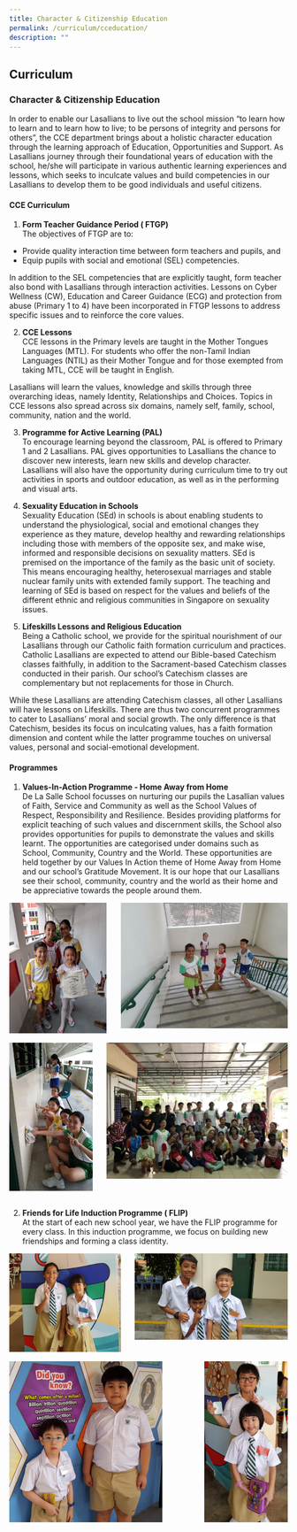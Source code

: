 ```yaml
---
title: Character & Citizenship Education
permalink: /curriculum/cceducation/
description: ""
---
```

## Curriculum

### Character & Citizenship Education

In order to enable our Lasallians to live out the school mission “to learn how to learn and to learn how to live; to be persons of integrity and persons for others”, the CCE department brings about a holistic character education through the learning approach of Education, Opportunities and Support. As Lasallians journey through their foundational years of education with the school, he/she will participate in various authentic learning experiences and lessons, which seeks to inculcate values and build competencies in our Lasallians to develop them to be good individuals and useful citizens.

#### CCE Curriculum
1. **Form Teacher Guidance Period ( FTGP)**<br>
The objectives of FTGP are to:<br>
 *   Provide quality interaction time between form teachers and pupils, and<br>
 *   Equip pupils with social and emotional (SEL) competencies.
   
In addition to the SEL competencies that are explicitly taught, form teacher also bond with Lasallians through interaction activities. Lessons on Cyber Wellness (CW), Education and Career Guidance (ECG) and protection from abuse (Primary 1 to 4) have been incorporated in FTGP lessons to address specific issues and to reinforce the core values.

2. **CCE Lessons**<br>
CCE lessons in the Primary levels are taught in the Mother Tongues Languages (MTL). For students who offer the non-Tamil Indian Languages (NTIL) as their Mother Tongue and for those exempted from taking MTL, CCE will be taught in English.

Lasallians will learn the values, knowledge and skills through three overarching ideas, namely Identity, Relationships and Choices. Topics in CCE lessons also spread across six domains, namely self, family, school, community, nation and the world.

3. **Programme for Active Learning (PAL)**<br>
To encourage learning beyond the classroom, PAL is offered to Primary 1 and 2 Lasallians. PAL gives opportunities to Lasallians the chance to discover new interests, learn new skills and develop character. Lasallians will also have the opportunity during curriculum time to try out activities in sports and outdoor education, as well as in the performing and visual arts.

4. **Sexuality Education in Schools**<br>
Sexuality Education (SEd) in schools is about enabling students to understand the physiological, social and emotional changes they experience as they mature, develop healthy and rewarding relationships including those with members of the opposite sex, and make wise, informed and responsible decisions on sexuality matters. SEd is premised on the importance of the family as the basic unit of society. This means encouraging healthy, heterosexual marriages and stable nuclear family units with extended family support. The teaching and learning of SEd is based on respect for the values and beliefs of the different ethnic and religious communities in Singapore on sexuality issues.

5. **Lifeskills Lessons and Religious Education**<br>
Being a Catholic school, we provide for the spiritual nourishment of our Lasallians through our Catholic faith formation curriculum and practices. Catholic Lasallians are expected to attend our Bible-based Catechism classes faithfully, in addition to the Sacrament-based Catechism classes conducted in their parish. Our school’s Catechism classes are complementary but not replacements for those in Church.

While these Lasallians are attending Catechism classes, all other Lasallians will have lessons on Lifeskills. There are thus two concurrent programmes to cater to Lasallians’ moral and social growth. The only difference is that Catechism, besides its focus on inculcating values, has a faith formation dimension and content while the latter programme touches on universal values, personal and social-emotional development.

#### Programmes

1. **Values-In-Action Programme - Home Away from Home**<br>
De La Salle School focusses on nurturing our pupils the Lasallian values of Faith, Service and Community as well as the School Values of Respect, Responsibility and Resilience. Besides providing platforms for explicit teaching of such values and discernment skills, the School also provides opportunities for pupils to demonstrate the values and skills learnt. The opportunities are categorised under domains such as School, Community, Country and the World. These opportunities are held together by our Values In Action theme of Home Away from Home and our school’s Gratitude Movement. It is our hope that our Lasallians see their school, community, country and the world as their home and be appreciative towards the people around them.

<img src="/images/CCE1.jpg" style="width:35%" align=left>  
<img src="/images/CCE2.jpg" style="width:60%" align=right>  
<br clear="left"><br>
<img src="/images/CCE3.jpg" style="width:30%" align=left>  
<img src="/images/CCE4.jpg" style="width:65%" align=right>
<br clear="left"><br>

2. **Friends for Life Induction Programme ( FLIP)**<br>
At the start of each new school year, we have the FLIP programme for every class. In this induction programme, we focus on building new friendships and forming a class identity.

<img src="/images/CCE5.png" style="width:40%" align=left>  
<img src="/images/CCE6.jpg" style="width:55%" align=right>  
<br clear="left"><br>
<img src="/images/CCE7.png" style="width:55%" align=left>  
<img src="/images/CCE8.png" style="width:30%" align=right>  